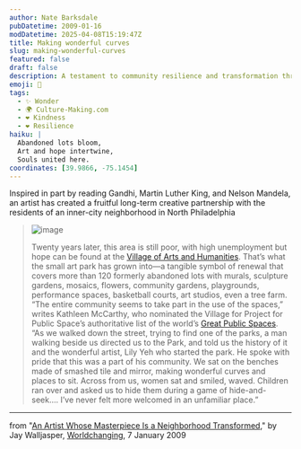 ```yaml
---
author: Nate Barksdale
pubDatetime: 2009-01-16
modDatetime: 2025-04-08T15:19:47Z
title: Making wonderful curves
slug: making-wonderful-curves
featured: false
draft: false
description: A testament to community resilience and transformation through art in North Philadelphia.
emoji: 🎨
tags:
  - ✨ Wonder
  - 🌍 Culture-Making.com
  - ❤️ Kindness
  - ❤️ Resilience
haiku: |
  Abandoned lots bloom,  
  Art and hope intertwine,  
  Souls united here.
coordinates: [39.9866, -75.1454]
---
```


Inspired in part by reading Gandhi, Martin Luther King, and Nelson Mandela, an artist has created a fruitful long-term creative partnership with the residents of an inner-city neighborhood in North Philadelphia

> ![image](http://culture-making.com/media/lilyinfrontofher41db71_210.jpg)
>
> Twenty years later, this area is still poor, with high unemployment but hope can be found at the [Village of Arts and Humanities](http://www.villagearts.org/). That’s what the small art park has grown into—a tangible symbol of renewal that covers more than 120 formerly abandoned lots with murals, sculpture gardens, mosaics, flowers, community gardens, playgrounds, performance spaces, basketball courts, art studios, even a tree farm.
> “The entire community seems to take part in the use of the spaces,” writes Kathleen McCarthy, who nominated the Village for Project for Public Space’s authoritative list of the world’s [Great Public Spaces](http://www.pps.org/great_public_spaces/). “As we walked down the street, trying to find one of the parks, a man walking beside us directed us to the Park, and told us the history of it and the wonderful artist, Lily Yeh who started the park. He spoke with pride that this was a part of his community. We sat on the benches made of smashed tile and mirror, making wonderful curves and places to sit. Across from us, women sat and smiled, waved. Children ran over and asked us to hide them during a game of hide-and-seek…. I’ve never felt more welcomed in an unfamiliar place.”

---

from "[An Artist Whose Masterpiece Is a Neighborhood Transformed](http://web.archive.org/web/20121206031521/http://www.worldchanging.com/archives/009275.html)," by Jay Walljasper, [Worldchanging](http://web.archive.org/web/20121206031521/http://www.worldchanging.com/archives/009275.html), 7 January 2009
